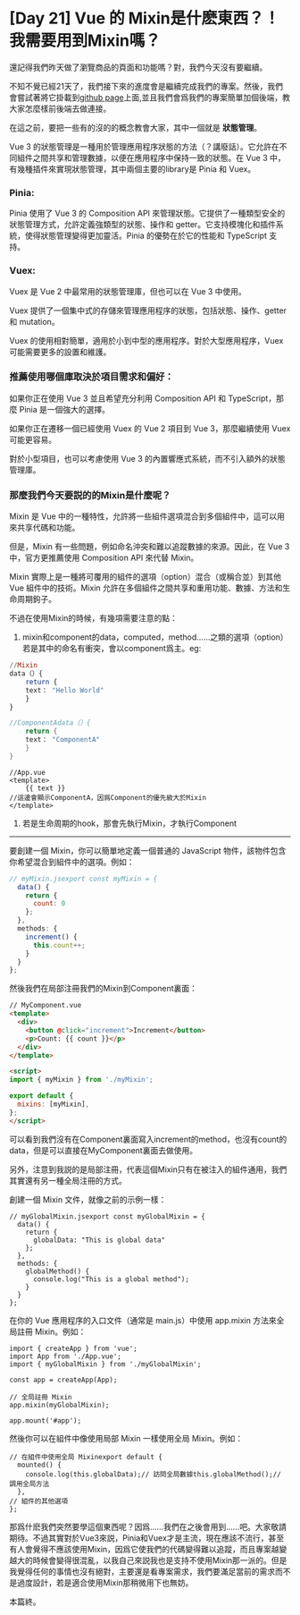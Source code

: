 # [Day 21] Vue 的 Mixin是什麽東西？！我需要用到Mixin嗎？

還記得我們昨天做了瀏覽商品的頁面和功能嗎？對，我們今天沒有要繼續。

不知不覺已經21天了，我們接下來的進度會是繼續完成我們的專案。然後，我們會嘗試著將它掛載到[github page](https://pages.github.com/)上面,並且我們會爲我們的專案簡單加個後端，教大家怎麼樣前後端去做連接。

在這之前，要把一些有的沒的的概念教會大家，其中一個就是 **狀態管理**。

Vue 3 的狀態管理是一種用於管理應用程序狀態的方法（？講廢話）。它允許在不同組件之間共享和管理數據，以便在應用程序中保持一致的狀態。在 Vue 3 中，有幾種插件來實現狀態管理，其中兩個主要的library是 Pinia 和 Vuex。

### **Pinia:**

Pinia 使用了 Vue 3 的 Composition API 來管理狀態。它提供了一種類型安全的狀態管理方式，允許定義強類型的狀態、操作和 getter。它支持模塊化和插件系統，使得狀態管理變得更加靈活。Pinia 的優勢在於它的性能和 TypeScript 支持。

### **Vuex:**

Vuex 是 Vue 2 中最常用的狀態管理庫，但也可以在 Vue 3 中使用。

Vuex 提供了一個集中式的存儲來管理應用程序的狀態，包括狀態、操作、getter 和 mutation。

Vuex 的使用相對簡單，適用於小到中型的應用程序。對於大型應用程序，Vuex 可能需要更多的設置和維護。

### **推薦使用哪個庫取決於項目需求和偏好：**

如果你正在使用 Vue 3 並且希望充分利用 Composition API 和 TypeScript，那麼 Pinia 是一個強大的選擇。

如果你正在遷移一個已經使用 Vuex 的 Vue 2 項目到 Vue 3，那麼繼續使用 Vuex 可能更容易。

對於小型項目，也可以考慮使用 Vue 3 的內置響應式系統，而不引入額外的狀態管理庫。

### **那麼我們今天要説的的Mixin是什麼呢？**

Mixin 是 Vue 中的一種特性，允許將一些組件選項混合到多個組件中，這可以用來共享代碼和功能。

但是，Mixin 有一些問題，例如命名沖突和難以追蹤數據的來源。因此，在 Vue 3 中，官方更推薦使用 Composition API 來代替 Mixin。

Mixin 實際上是一種將可覆用的組件的選項（option）混合（或稱合並）到其他 Vue 組件中的技術。Mixin 允許在多個組件之間共享和重用功能、數據、方法和生命周期鉤子。

不過在使用Mixin的時候，有幾項需要注意的點：

1. mixin和component的data，computed，method……之類的選項（option）若是其中的命名有衝突，會以component爲主。eg:

```haskell
//Mixin
data（）{
    return {
    text： "Hello World"
    }
}

```

```kotlin
//ComponentAdata（）{
    return {
    text： "ComponentA"
    }
}

```

```arduino
//App.vue
<template>
    {{ text }}
//這邊會顯示ComponentA，因爲Component的優先級大於Mixin
</template>

```

1. 若是生命周期的hook，那會先執行Mixin，才執行Component

---

要創建一個 Mixin，你可以簡單地定義一個普通的 JavaScript 物件，該物件包含你希望混合到組件中的選項。例如：

```jsx
// myMixin.jsexport const myMixin = {
  data() {
    return {
      count: 0
    };
  },
  methods: {
    increment() {
      this.count++;
    }
  }
};

```

然後我們在局部注冊我們的Mixin到Component裏面：

```html
// MyComponent.vue
<template>
  <div>
    <button @click="increment">Increment</button>
    <p>Count: {{ count }}</p>
  </div>
</template>

<script>
import { myMixin } from './myMixin';

export default {
  mixins: [myMixin],
};
</script>

```

可以看到我們沒有在Component裏面寫入increment的method，也沒有count的data，但是可以直接在MyComponent裏面去做使用。

另外，注意到我説的是局部注冊，代表這個Mixin只有在被注入的組件通用，我們其實還有另一種全局注冊的方式。

創建一個 Mixin 文件，就像之前的示例一樣：

```tsx
// myGlobalMixin.jsexport const myGlobalMixin = {
  data() {
    return {
      globalData: "This is global data"
    };
  },
  methods: {
    globalMethod() {
      console.log("This is a global method");
    }
  }
};

```

在你的 Vue 應用程序的入口文件（通常是 main.js）中使用 app.mixin 方法來全局註冊 Mixin。例如：

```tsx
import { createApp } from 'vue';
import App from './App.vue';
import { myGlobalMixin } from './myGlobalMixin';

const app = createApp(App);

// 全局註冊 Mixin
app.mixin(myGlobalMixin);

app.mount('#app');

```

然後你可以在組件中像使用局部 Mixin 一樣使用全局 Mixin。例如：

```tsx
// 在組件中使用全局 Mixinexport default {
  mounted() {
    console.log(this.globalData);// 訪問全局數據this.globalMethod();// 調用全局方法
  },
// 組件的其他選項
};

```

那爲什麽我們突然要學這個東西呢？因爲……我們在之後會用到……吧。大家敬請期待。不過其實對於Vue3來説，Pinia和Vuex才是主流，現在應該不流行，甚至有人會覺得不應該使用Mixin，因爲它使我們的代碼變得難以追蹤，而且專案越變越大的時候會變得很混亂，以我自己來説我也是支持不使用Mixin那一派的。但是我覺得任何的事情也沒有絕對，主要還是看專案需求，我們要滿足當前的需求而不是過度設計，若是適合使用Mixin那稍微用下也無妨。

本篇終。
